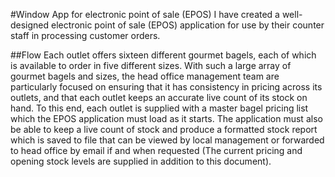 #Window App for electronic point of sale (EPOS)
I have created a well-designed electronic point of sale (EPOS) application for use by their counter staff in processing customer orders.

##Flow
Each outlet offers sixteen different gourmet bagels, each of which is available to order in five
different sizes. With such a large array of gourmet bagels and
sizes, the head office management team are particularly focused on ensuring that it has consistency in
pricing across its outlets, and that each outlet keeps an accurate live count of its stock on hand. To this
end, each outlet is supplied with a master bagel pricing list which the EPOS application must load as it
starts. The application must also be able to keep a live count of stock and produce a formatted stock
report which is saved to file that can be viewed by local management or forwarded to head office by
email if and when requested (The current pricing and opening stock levels are supplied in addition to
this document).

